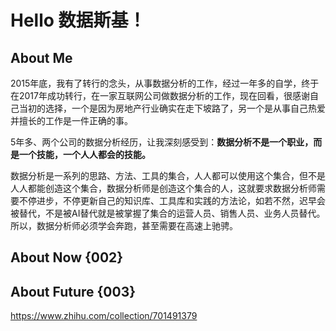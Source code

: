 # Hello 数据斯基！

## About Me

2015年底，我有了转行的念头，从事数据分析的工作，经过一年多的自学，终于在2017年成功转行，在一家互联网公司做数据分析的工作，现在回看，很感谢自己当初的选择，一个是因为房地产行业确实在走下坡路了，另一个是从事自己热爱并擅长的工作是一件正确的事。

5年多、两个公司的数据分析经历，让我深刻感受到：**数据分析不是一个职业，而是一个技能，一个人人都会的技能。**

数据分析是一系列的思路、方法、工具的集合，人人都可以使用这个集合，但不是人人都能创造这个集合，数据分析师是创造这个集合的人，这就要求数据分析师需要不停进步，不停更新自己的知识库、工具库和实践的方法论，如若不然，迟早会被替代，不是被AI替代就是被掌握了集合的运营人员、销售人员、业务人员替代。所以，数据分析师必须学会奔跑，甚至需要在高速上驰骋。


## About Now {002}







## About Future {003}











https://www.zhihu.com/collection/701491379
